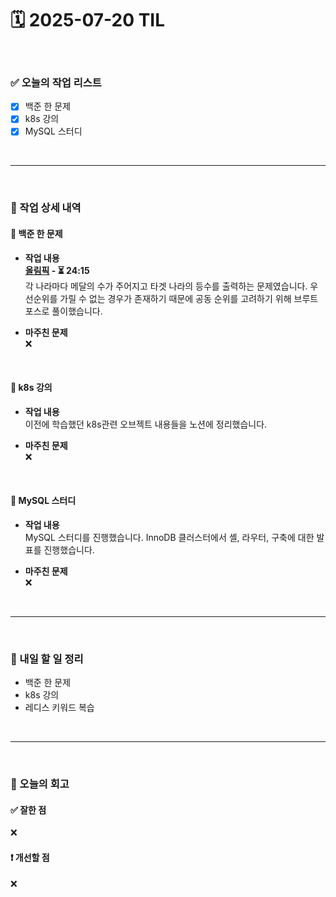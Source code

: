 # 🗓️ 2025-07-20 TIL

<br>

### ✅ 오늘의 작업 리스트  
- [x] 백준 한 문제
- [x] k8s 강의
- [x] MySQL 스터디

<br>

---

<br>

### 📌 작업 상세 내역  

#### 🔹 백준 한 문제
- **작업 내용**<br>
**[올림픽](https://www.acmicpc.net/problem/8979) - ⏳ 24:15**<br>
각 나라마다 메달의 수가 주어지고 타겟 나라의 등수를 출력하는 문제였습니다. 우선순위를 가릴 수 없는 경우가 존재하기 때문에 공동 순위를 고려하기 위해 브루트포스로 풀이했습니다.

- **마주친 문제**<br>
❌

<br>

#### 🔹 k8s 강의
- **작업 내용**<br>
이전에 학습했던 k8s관련 오브젝트 내용들을 노션에 정리했습니다.

- **마주친 문제**<br>
❌

<br>

#### 🔹 MySQL 스터디
- **작업 내용**<br>
MySQL 스터디를 진행했습니다. InnoDB 클러스터에서 셸, 라우터, 구축에 대한 발표를 진행했습니다.

- **마주친 문제**<br>
❌

<br>

---

<br>

### 🚀 내일 할 일 정리  

- 백준 한 문제
- k8s 강의
- 레디스 키워드 복습

<br>

---

<br>

### 🧐 오늘의 회고  

#### ✅ 잘한 점
❌

#### ❗ 개선할 점
❌



<br><br><br>